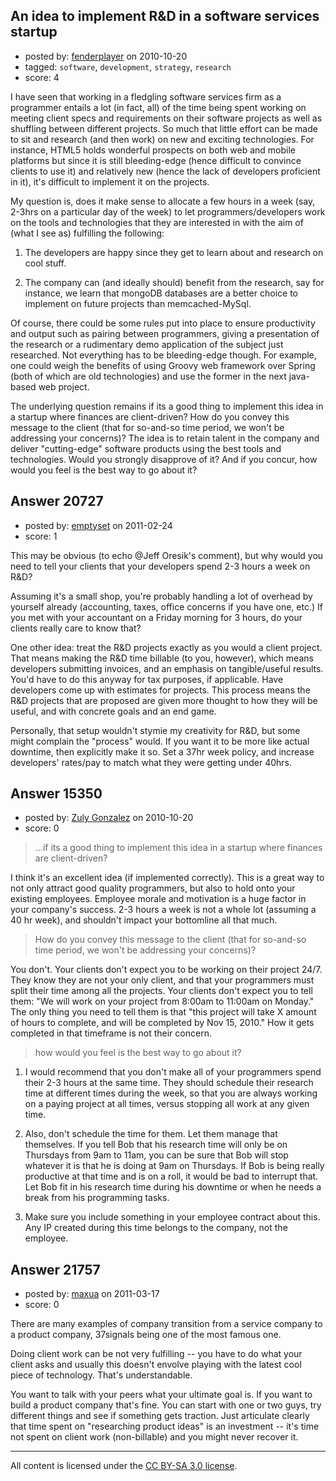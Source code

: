 ## An idea to implement R&D in a software services startup

- posted by: [fenderplayer](https://stackexchange.com/users/-1/4890-fenderplayer) on 2010-10-20
- tagged: `software`, `development`, `strategy`, `research`
- score: 4

I have seen that working in a fledgling software services firm as a programmer entails a lot (in fact, all) of the time being spent working on meeting client specs and requirements on their software projects as well as shuffling between different projects. So much that little effort can be made to sit and research (and then work) on new and exciting technologies. For instance, HTML5 holds wonderful prospects on both web and mobile platforms but since it is still bleeding-edge (hence difficult to convince clients to use it) and relatively new (hence the lack of developers proficient in it), it's difficult to implement it on the projects.

My question is, does it make sense to allocate a few hours in a week (say, 2-3hrs on a particular day of the week) to let programmers/developers work on the tools and technologies that they are interested in with the aim of (what I see as) fulfilling the following:

 1. The developers are happy since they get to learn about and research on cool stuff.

 2. The company can (and ideally should) benefit from the research, say for instance, we learn that mongoDB databases are a better choice to implement on future projects than memcached-MySql.

Of course, there could be some rules put into place to ensure productivity and output such as pairing between programmers, giving a presentation of the research or a rudimentary demo application of the subject just researched. Not everything has to be bleeding-edge though. For example, one could weigh the benefits of using Groovy web framework over Spring (both of which are old technologies) and use the former in the next java-based web project.

The underlying question remains if its a good thing to implement this idea in a startup where finances are client-driven? How do you convey this message to the client (that for so-and-so time period, we won't be addressing your concerns)? The idea is to retain talent in the company and deliver "cutting-edge" software products using the best tools and technologies. Would you strongly disapprove of it? And if you concur, how would you feel is the best way to go about it?


## Answer 20727

- posted by: [emptyset](https://stackexchange.com/users/-1/7511-emptyset) on 2011-02-24
- score: 1

This may be obvious (to echo @Jeff Oresik's comment), but why would you need to tell your clients that your developers spend 2-3 hours a week on R&D?  

Assuming it's a small shop, you're probably handling a lot of overhead by yourself already (accounting, taxes, office concerns if you have one, etc.)  If you met with your accountant on a Friday morning for 3 hours, do your clients really care to know that?

One other idea: treat the R&D projects exactly as you would a client project.  That means making the R&D time billable (to you, however), which means developers submitting invoices, and an emphasis on tangible/useful results.  You'd have to do this anyway for tax purposes, if applicable.  Have developers come up with estimates for projects.  This process means the R&D projects that are proposed are given more thought to how they will be useful, and with concrete goals and an end game.

Personally, that setup wouldn't stymie my creativity for R&D, but some might complain the "process" would.  If you want it to be more like actual downtime, then explicitly make it so.  Set a 37hr week policy, and increase developers' rates/pay to match what they were getting under 40hrs.


## Answer 15350

- posted by: [Zuly Gonzalez](https://stackexchange.com/users/-1/2692-zuly-gonzalez) on 2010-10-20
- score: 0

> ...if its a good thing to implement this idea in a startup where finances are client-driven?

I think it's an excellent idea (if implemented correctly). This is a great way to not only attract good quality programmers, but also to hold onto your existing employees. Employee morale and motivation is a huge factor in your company's success. 2-3 hours a week is not a whole lot (assuming a 40 hr week), and shouldn't impact your bottomline all that much.

> How do you convey this message to the client (that for so-and-so time period, we won't be addressing your concerns)?

You don't. Your clients don't expect you to be working on their project 24/7. They know they are not your only client, and that your programmers must split their time among all the projects. Your clients don't expect you to tell them: "We will work on your project from 8:00am to 11:00am on Monday." The only thing you need to tell them is that "this project will take X amount of hours to complete, and will be completed by Nov 15, 2010." How it gets completed in that timeframe is not their concern.

> how would you feel is the best way to go about it?

 1. I would recommend that you don't make all of your programmers spend their 2-3 hours at the same time. They should schedule their research time at different times during the week, so that you are always working on a paying project at all times, versus stopping all work at any given time. 

 2. Also, don't schedule the time for them. Let them manage that themselves. If you tell Bob that his research time will only be on Thursdays from 9am to 11am, you can be sure that Bob will stop whatever it is that he is doing at 9am on Thursdays. If Bob is being really productive at that time and is on a roll, it would be bad to interrupt that. Let Bob fit in his research time during his downtime or when he needs a break from his programming tasks.

 3. Make sure you include something in your employee contract about this. Any IP created during this time belongs to the company, not the employee.

 


## Answer 21757

- posted by: [maxua](https://stackexchange.com/users/-1/8650-maxua) on 2011-03-17
- score: 0

There are many examples of company transition from a service company to a product company, 37signals being one of the most famous one.

Doing client work can be not very fulfilling -- you have to do what your client asks and usually this doesn't envolve playing with the latest cool piece of technology. That's understandable.  

You want to talk with your peers what your ultimate goal is. If you want to build a product company that's fine. You can start with one or two guys, try different things and see if something gets traction. Just articulate clearly that time spent on "researching product ideas" is an investment -- it's time not spent on client work (non-billable) and you might never recover it.



---

All content is licensed under the [CC BY-SA 3.0 license](https://creativecommons.org/licenses/by-sa/3.0/).
